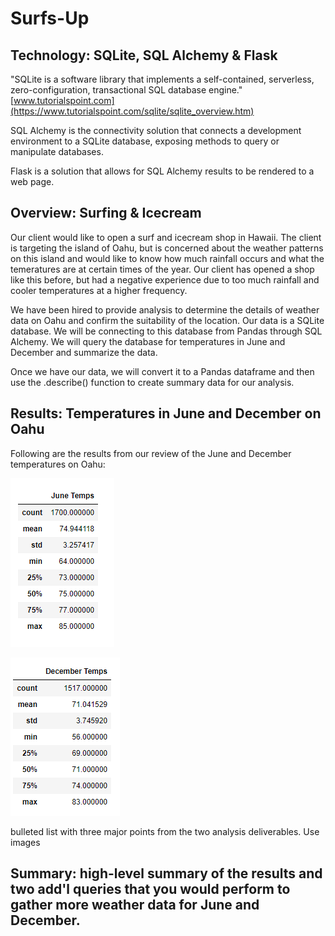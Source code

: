 # Surfs-Up
## Technology:  SQLite, SQL Alchemy & Flask
"SQLite is a software library that implements a self-contained, serverless, zero-configuration, transactional SQL database engine."  [www.tutorialspoint.com](https://www.tutorialspoint.com/sqlite/sqlite_overview.htm)

SQL Alchemy is the connectivity solution that connects a development environment to a SQLite database, exposing methods to query or manipulate databases.

Flask is a solution that allows for SQL Alchemy results to be rendered to a web page.

## Overview:  Surfing & Icecream
Our client would like to open a surf and icecream shop in Hawaii.  The client is targeting the island of Oahu, but is concerned about the weather patterns on this island and would like to know how much rainfall occurs and what the temeratures are at certain times of the year.  Our client has opened a shop like this before, but had a negative experience due to too much rainfall and cooler temperatures at a higher frequency.

We have been hired to provide analysis to determine the details of weather data on Oahu and confirm the suitability of the location.  Our data is a SQLite database.  We will be connecting to this database from Pandas through SQL Alchemy.  We will query the database for temperatures in June and December and summarize the data.

Once we have our data, we will convert it to a Pandas dataframe and then use the .describe() function to create summary data for our analysis.

## Results:  Temperatures in June and December on Oahu
Following are the results from our review of the June and December temperatures on Oahu:

![](/Resources/June_Temps_Summary.png)

![](/Resources/December_Temps_Summary.png)

bulleted list with three major points from the two analysis deliverables.  Use images
## Summary:  high-level summary of the results and two add'l queries that you would perform to gather more weather data for June and December.